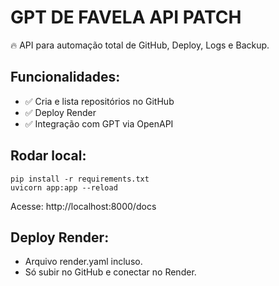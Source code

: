 # GPT DE FAVELA API PATCH

🔥 API para automação total de GitHub, Deploy, Logs e Backup.

## Funcionalidades:
- ✅ Cria e lista repositórios no GitHub
- ✅ Deploy Render
- ✅ Integração com GPT via OpenAPI

## Rodar local:
```
pip install -r requirements.txt
uvicorn app:app --reload
```
Acesse: http://localhost:8000/docs

## Deploy Render:
- Arquivo render.yaml incluso.
- Só subir no GitHub e conectar no Render.